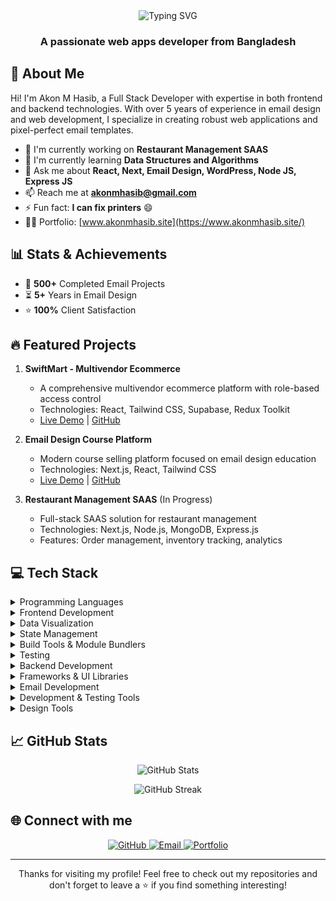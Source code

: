 <div align="center">
  <img src="https://readme-typing-svg.demolab.com?font=Fira+Code&weight=600&size=28&duration=4000&pause=1000&color=539BF5&center=true&vCenter=true&random=false&width=435&lines=Hi+%F0%9F%91%8B%2C+I'm+Akon+M+Hasib;Full+Stack+Developer;Email+Design+Specialist" alt="Typing SVG" />
</div>

<h3 align="center">A passionate web apps developer from Bangladesh</h3>

## 🚀 About Me

Hi! I'm Akon M Hasib, a Full Stack Developer with expertise in both frontend and backend technologies. With over 5 years of experience in email design and web development, I specialize in creating robust web applications and pixel-perfect email templates.

- 🔭 I'm currently working on **Restaurant Management SAAS**
- 🌱 I'm currently learning **Data Structures and Algorithms**
- 💬 Ask me about **React, Next, Email Design, WordPress, Node JS, Express JS**
- 📫 Reach me at **akonmhasib@gmail.com**
- ⚡ Fun fact: **I can fix printers** 😄
- 👨‍💻 Portfolio: [www.akonmhasib.site](https://www.akonmhasib.site/)

## 📊 Stats & Achievements

- 📧 **500+** Completed Email Projects
- ⏳ **5+** Years in Email Design
- ⭐ **100%** Client Satisfaction

## 🔥 Featured Projects

1. **SwiftMart - Multivendor Ecommerce**
   - A comprehensive multivendor ecommerce platform with role-based access control
   - Technologies: React, Tailwind CSS, Supabase, Redux Toolkit
   - [Live Demo](https://swiftmart-akon.vercel.app/) | [GitHub](https://github.com/HasibX2000/SwiftMart)

2. **Email Design Course Platform**
   - Modern course selling platform focused on email design education
   - Technologies: Next.js, React, Tailwind CSS
   - [Live Demo](https://emaildesigncourse.vercel.app/) | [GitHub](https://github.com/HasibX2000/next-emailcourse)

3. **Restaurant Management SAAS** (In Progress)
   - Full-stack SAAS solution for restaurant management
   - Technologies: Next.js, Node.js, MongoDB, Express.js
   - Features: Order management, inventory tracking, analytics

## 💻 Tech Stack

<details>
<summary>Programming Languages</summary>

![JavaScript](https://img.shields.io/badge/javascript-%23323330.svg?style=for-the-badge&logo=javascript&logoColor=%23F7DF1E)
![C++](https://img.shields.io/badge/c++-%2300599C.svg?style=for-the-badge&logo=c%2B%2B&logoColor=white)
</details>

<details>
<summary>Frontend Development</summary>

![React](https://img.shields.io/badge/react-%2320232a.svg?style=for-the-badge&logo=react&logoColor=%2361DAFB)
![Next JS](https://img.shields.io/badge/Next-black?style=for-the-badge&logo=next.js&logoColor=white)
![Framer Motion](https://img.shields.io/badge/Framer_Motion-black?style=for-the-badge&logo=framer&logoColor=blue)
![HTML5](https://img.shields.io/badge/html5-%23E34F26.svg?style=for-the-badge&logo=html5&logoColor=white)
![CSS3](https://img.shields.io/badge/css3-%231572B6.svg?style=for-the-badge&logo=css3&logoColor=white)
![SASS](https://img.shields.io/badge/SASS-hotpink.svg?style=for-the-badge&logo=SASS&logoColor=white)
![jQuery](https://img.shields.io/badge/jquery-%230769AD.svg?style=for-the-badge&logo=jquery&logoColor=white)
</details>

<details>
<summary>Data Visualization</summary>

![Chart.js](https://img.shields.io/badge/chart.js-F5788D.svg?style=for-the-badge&logo=chart.js&logoColor=white)
![D3.js](https://img.shields.io/badge/d3.js-F9A03C.svg?style=for-the-badge&logo=d3.js&logoColor=white)
</details>

<details>
<summary>State Management</summary>

![Redux](https://img.shields.io/badge/redux-%23593d88.svg?style=for-the-badge&logo=redux&logoColor=white)
![Redux Toolkit](https://img.shields.io/badge/Redux_Toolkit-%23593d88.svg?style=for-the-badge&logo=redux&logoColor=white)
![Zustand](https://img.shields.io/badge/zustand-%23593d88.svg?style=for-the-badge&logo=react&logoColor=white)
![Stateyze](https://img.shields.io/badge/Stateyze-black?style=for-the-badge&logo=react&logoColor=white)
</details>

<details>
<summary>Build Tools & Module Bundlers</summary>

![Webpack](https://img.shields.io/badge/webpack-%238DD6F9.svg?style=for-the-badge&logo=webpack&logoColor=black)
![Babel](https://img.shields.io/badge/Babel-F9DC3E?style=for-the-badge&logo=babel&logoColor=black)
![Vite](https://img.shields.io/badge/vite-%23646CFF.svg?style=for-the-badge&logo=vite&logoColor=white)
</details>

<details>
<summary>Testing</summary>

![Jest](https://img.shields.io/badge/-jest-%23C21325?style=for-the-badge&logo=jest&logoColor=white)
</details>

<details>
<summary>Backend Development</summary>

![NodeJS](https://img.shields.io/badge/node.js-6DA55F?style=for-the-badge&logo=node.js&logoColor=white)
![Express.js](https://img.shields.io/badge/express.js-%23404d59.svg?style=for-the-badge&logo=express&logoColor=%2361DAFB)
![MongoDB](https://img.shields.io/badge/MongoDB-%234ea94b.svg?style=for-the-badge&logo=mongodb&logoColor=white)
![MySQL](https://img.shields.io/badge/mysql-%2300f.svg?style=for-the-badge&logo=mysql&logoColor=white)
![Postgres](https://img.shields.io/badge/postgres-%23316192.svg?style=for-the-badge&logo=postgresql&logoColor=white)
![Firebase](https://img.shields.io/badge/firebase-%23039BE5.svg?style=for-the-badge&logo=firebase)
![Supabase](https://img.shields.io/badge/Supabase-3ECF8E?style=for-the-badge&logo=supabase&logoColor=white)
</details>

<details>
<summary>Frameworks & UI Libraries</summary>

![Bootstrap](https://img.shields.io/badge/bootstrap-%238511FA.svg?style=for-the-badge&logo=bootstrap&logoColor=white)
![TailwindCSS](https://img.shields.io/badge/tailwindcss-%2338B2AC.svg?style=for-the-badge&logo=tailwind-css&logoColor=white)
![Material UI](https://img.shields.io/badge/Material%20UI-%230081CB.svg?style=for-the-badge&logo=material-ui&logoColor=white)
![WordPress](https://img.shields.io/badge/WordPress-%23117AC9.svg?style=for-the-badge&logo=WordPress&logoColor=white)
</details>

<details>
<summary>Email Development</summary>

![MailChimp](https://img.shields.io/badge/MailChimp-FFE01B.svg?style=for-the-badge&logo=MailChimp&logoColor=black)
![Campaign Monitor](https://img.shields.io/badge/Campaign%20Monitor-157EFB.svg?style=for-the-badge&logo=Campaign-Monitor&logoColor=white)
![Constant Contact](https://img.shields.io/badge/Constant%20Contact-00B5E2.svg?style=for-the-badge&logo=Constant-Contact&logoColor=white)
</details>

<details>
<summary>Development & Testing Tools</summary>

![Visual Studio Code](https://img.shields.io/badge/VS%20Code-0078d7.svg?style=for-the-badge&logo=visual-studio-code&logoColor=white)
![Git](https://img.shields.io/badge/git-%23F05033.svg?style=for-the-badge&logo=git&logoColor=white)
![GitHub](https://img.shields.io/badge/github-%23121011.svg?style=for-the-badge&logo=github&logoColor=white)
![NPM](https://img.shields.io/badge/NPM-%23CB3837.svg?style=for-the-badge&logo=npm&logoColor=white)
![Yarn](https://img.shields.io/badge/yarn-%232C8EBB.svg?style=for-the-badge&logo=yarn&logoColor=white)
![Bun](https://img.shields.io/badge/Bun-%23000000.svg?style=for-the-badge&logo=bun&logoColor=white)
![Vercel](https://img.shields.io/badge/vercel-%23000000.svg?style=for-the-badge&logo=vercel&logoColor=white)
![Postman](https://img.shields.io/badge/Postman-FF6C37?style=for-the-badge&logo=postman&logoColor=white)
</details>

<details>
<summary>Design Tools</summary>

![Figma](https://img.shields.io/badge/figma-%23F24E1E.svg?style=for-the-badge&logo=figma&logoColor=white)
![Adobe XD](https://img.shields.io/badge/Adobe%20XD-470137?style=for-the-badge&logo=Adobe%20XD&logoColor=#FF61F6)
![Adobe Photoshop](https://img.shields.io/badge/adobe%20photoshop-%2331A8FF.svg?style=for-the-badge&logo=adobe%20photoshop&logoColor=white)
![Adobe Illustrator](https://img.shields.io/badge/adobe%20illustrator-%23FF9A00.svg?style=for-the-badge&logo=adobe%20illustrator&logoColor=white)
![Canva](https://img.shields.io/badge/Canva-%2300C4CC.svg?style=for-the-badge&logo=Canva&logoColor=white)
</details>

## 📈 GitHub Stats

<p align="center">
  <img src="https://github-readme-stats.vercel.app/api?username=hasibx2000&show_icons=true&theme=transparent" alt="GitHub Stats" />
</p>

<p align="center">
  <img src="https://github-readme-streak-stats.herokuapp.com/?user=hasibx2000&theme=transparent" alt="GitHub Streak" />
</p>

## 🌐 Connect with me

<p align="center">
  <a href="https://github.com/HasibX2000" target="_blank">
    <img src="https://img.shields.io/badge/github-%23121011.svg?style=for-the-badge&logo=github&logoColor=white" alt="GitHub" />
  </a>
  <a href="mailto:akonmhasib@gmail.com" target="_blank">
    <img src="https://img.shields.io/badge/Gmail-D14836?style=for-the-badge&logo=gmail&logoColor=white" alt="Email" />
  </a>
  <a href="https://www.akonmhasib.site/" target="_blank">
    <img src="https://img.shields.io/badge/Portfolio-%23000000.svg?style=for-the-badge&logo=firefox&logoColor=#FF7139" alt="Portfolio" />
  </a>
</p>

---

<p align="center">Thanks for visiting my profile! Feel free to check out my repositories and don't forget to leave a ⭐️ if you find something interesting!</p>
